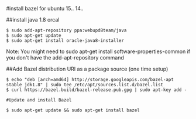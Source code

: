
#install bazel for ubuntu 15.. 14..

##install java 1.8 orcal

```
$ sudo add-apt-repository ppa:webupd8team/java
$ sudo apt-get update
$ sudo apt-get install oracle-java8-installer
```
Note: You might need to sudo apt-get install software-properties-common if you don't have the add-apt-repository command

##Add Bazel distribution URI as a package source (one time setup)

```
$ echo "deb [arch=amd64] http://storage.googleapis.com/bazel-apt stable jdk1.8" | sudo tee /etc/apt/sources.list.d/bazel.list
$ curl https://bazel.build/bazel-release.pub.gpg | sudo apt-key add -

#Update and install Bazel

$ sudo apt-get update && sudo apt-get install bazel
```
